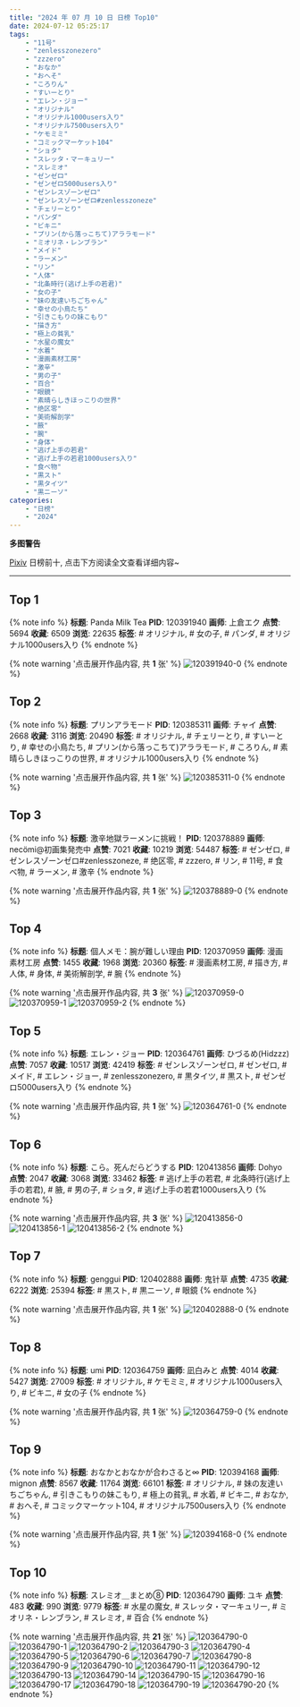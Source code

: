 ```yaml
---
title: "2024 年 07 月 10 日 日榜 Top10"
date: 2024-07-12 05:25:17
tags:
    - "11号"
    - "zenlesszonezero"
    - "zzzero"
    - "おなか"
    - "おへそ"
    - "ころりん"
    - "すいーとり"
    - "エレン・ジョー"
    - "オリジナル"
    - "オリジナル1000users入り"
    - "オリジナル7500users入り"
    - "ケモミミ"
    - "コミックマーケット104"
    - "ショタ"
    - "スレッタ・マーキュリー"
    - "スレミオ"
    - "ゼンゼロ"
    - "ゼンゼロ5000users入り"
    - "ゼンレスゾーンゼロ"
    - "ゼンレスゾーンゼロ#zenlesszoneze"
    - "チェリーとり"
    - "パンダ"
    - "ビキニ"
    - "プリン(から落っこちて)アララモード"
    - "ミオリネ・レンブラン"
    - "メイド"
    - "ラーメン"
    - "リン"
    - "人体"
    - "北条時行(逃げ上手の若君)"
    - "女の子"
    - "妹の友達いちごちゃん"
    - "幸せの小鳥たち"
    - "引きこもりの妹こもり"
    - "描き方"
    - "極上の貧乳"
    - "水星の魔女"
    - "水着"
    - "漫画素材工房"
    - "激辛"
    - "男の子"
    - "百合"
    - "眼鏡"
    - "素晴らしきほっこりの世界"
    - "绝区零"
    - "美術解剖学"
    - "腋"
    - "腕"
    - "身体"
    - "逃げ上手の若君"
    - "逃げ上手の若君1000users入り"
    - "食べ物"
    - "黒スト"
    - "黒タイツ"
    - "黒ニーソ"
categories:
    - "日榜"
    - "2024"
---
```


<i class="fa fa-triangle-exclamation"></i>**多图警告**<i class="fa fa-triangle-exclamation"></i>

[Pixiv](https://www.pixiv.net/) 日榜前十, 点击下方阅读全文查看详细内容~

<!-- more -->

---

## Top 1

{% note info %}
**标题**: Panda Milk Tea
**PID**: 120391940 **画师**: 上倉エク
**点赞**: 5694 **收藏**: 6509 **浏览**: 22635
**标签**: # オリジナル, # 女の子, # パンダ, # オリジナル1000users入り
{% endnote %}

{% note warning '点击展开作品内容, 共 **1** 张' %}
![120391940-0](https://i.pixiv.re/img-original/img/2024/07/10/00/00/22/120391940_p0.jpg)
{% endnote %}

## Top 2

{% note info %}
**标题**: プリンアラモード
**PID**: 120385311 **画师**: チャイ
**点赞**: 2668 **收藏**: 3116 **浏览**: 20490
**标签**: # オリジナル, # チェリーとり, # すいーとり, # 幸せの小鳥たち, # プリン(から落っこちて)アララモード, # ころりん, # 素晴らしきほっこりの世界, # オリジナル1000users入り
{% endnote %}

{% note warning '点击展开作品内容, 共 **1** 张' %}
![120385311-0](https://i.pixiv.re/img-original/img/2024/07/09/20/30/04/120385311_p0.png)
{% endnote %}

## Top 3

{% note info %}
**标题**: 激辛地獄ラーメンに挑戦！
**PID**: 120378889 **画师**: necömi@初画集発売中
**点赞**: 7021 **收藏**: 10219 **浏览**: 54487
**标签**: # ゼンゼロ, # ゼンレスゾーンゼロ#zenlesszoneze, # 绝区零, # zzzero, # リン, # 11号, # 食べ物, # ラーメン, # 激辛
{% endnote %}

{% note warning '点击展开作品内容, 共 **1** 张' %}
![120378889-0](https://i.pixiv.re/img-original/img/2024/07/09/15/34/26/120378889_p0.png)
{% endnote %}

## Top 4

{% note info %}
**标题**: 個人メモ：腕が難しい理由
**PID**: 120370959 **画师**: 漫画素材工房
**点赞**: 1455 **收藏**: 1968 **浏览**: 20360
**标签**: # 漫画素材工房, # 描き方, # 人体, # 身体, # 美術解剖学, # 腕
{% endnote %}

{% note warning '点击展开作品内容, 共 **3** 张' %}
![120370959-0](https://i.pixiv.re/img-original/img/2024/07/09/06/00/07/120370959_p0.jpg)
![120370959-1](https://i.pixiv.re/img-original/img/2024/07/09/06/00/07/120370959_p1.jpg)
![120370959-2](https://i.pixiv.re/img-original/img/2024/07/09/06/00/07/120370959_p2.jpg)
{% endnote %}

## Top 5

{% note info %}
**标题**: エレン・ジョー
**PID**: 120364761 **画师**: ひづるめ(Hidzzz)
**点赞**: 7057 **收藏**: 10517 **浏览**: 42419
**标签**: # ゼンレスゾーンゼロ, # ゼンゼロ, # メイド, # エレン・ジョー, # zenlesszonezero, # 黒タイツ, # 黒スト, # ゼンゼロ5000users入り
{% endnote %}

{% note warning '点击展开作品内容, 共 **1** 张' %}
![120364761-0](https://i.pixiv.re/img-original/img/2024/07/09/00/00/18/120364761_p0.jpg)
{% endnote %}

## Top 6

{% note info %}
**标题**: こら。死んだらどうする
**PID**: 120413856 **画师**: Dohyo
**点赞**: 2047 **收藏**: 3068 **浏览**: 33462
**标签**: # 逃げ上手の若君, # 北条時行(逃げ上手の若君), # 腋, # 男の子, # ショタ, # 逃げ上手の若君1000users入り
{% endnote %}

{% note warning '点击展开作品内容, 共 **3** 张' %}
![120413856-0](https://i.pixiv.re/img-original/img/2024/07/11/02/38/33/120413856_p0.jpg)
![120413856-1](https://i.pixiv.re/img-original/img/2024/07/11/02/38/33/120413856_p1.jpg)
![120413856-2](https://i.pixiv.re/img-original/img/2024/07/11/02/38/33/120413856_p2.jpg)
{% endnote %}

## Top 7

{% note info %}
**标题**: genggui
**PID**: 120402888 **画师**: 鬼针草
**点赞**: 4735 **收藏**: 6222 **浏览**: 25394
**标签**: # 黒スト, # 黒ニーソ, # 眼鏡
{% endnote %}

{% note warning '点击展开作品内容, 共 **1** 张' %}
![120402888-0](https://i.pixiv.re/img-original/img/2024/07/10/12/51/25/120402888_p0.jpg)
{% endnote %}

## Top 8

{% note info %}
**标题**: umi
**PID**: 120364759 **画师**: 凪白みと
**点赞**: 4014 **收藏**: 5427 **浏览**: 27009
**标签**: # オリジナル, # ケモミミ, # オリジナル1000users入り, # ビキニ, # 女の子
{% endnote %}

{% note warning '点击展开作品内容, 共 **1** 张' %}
![120364759-0](https://i.pixiv.re/img-original/img/2024/07/09/00/00/17/120364759_p0.png)
{% endnote %}

## Top 9

{% note info %}
**标题**: おなかとおなかが合わさると∞
**PID**: 120394168 **画师**: mignon
**点赞**: 8567 **收藏**: 11764 **浏览**: 66101
**标签**: # オリジナル, # 妹の友達いちごちゃん, # 引きこもりの妹こもり, # 極上の貧乳, # 水着, # ビキニ, # おなか, # おへそ, # コミックマーケット104, # オリジナル7500users入り
{% endnote %}

{% note warning '点击展开作品内容, 共 **1** 张' %}
![120394168-0](https://i.pixiv.re/img-original/img/2024/07/10/01/16/39/120394168_p0.jpg)
{% endnote %}

## Top 10

{% note info %}
**标题**: スレミオ＿まとめ⑧
**PID**: 120364790 **画师**: ユキ
**点赞**: 483 **收藏**: 990 **浏览**: 9779
**标签**: # 水星の魔女, # スレッタ・マーキュリー, # ミオリネ・レンブラン, # スレミオ, # 百合
{% endnote %}

{% note warning '点击展开作品内容, 共 **21** 张' %}
![120364790-0](https://i.pixiv.re/img-original/img/2024/07/09/00/00/25/120364790_p0.jpg)
![120364790-1](https://i.pixiv.re/img-original/img/2024/07/09/00/00/25/120364790_p1.jpg)
![120364790-2](https://i.pixiv.re/img-original/img/2024/07/09/00/00/25/120364790_p2.jpg)
![120364790-3](https://i.pixiv.re/img-original/img/2024/07/09/00/00/25/120364790_p3.jpg)
![120364790-4](https://i.pixiv.re/img-original/img/2024/07/09/00/00/25/120364790_p4.jpg)
![120364790-5](https://i.pixiv.re/img-original/img/2024/07/09/00/00/25/120364790_p5.jpg)
![120364790-6](https://i.pixiv.re/img-original/img/2024/07/09/00/00/25/120364790_p6.jpg)
![120364790-7](https://i.pixiv.re/img-original/img/2024/07/09/00/00/25/120364790_p7.jpg)
![120364790-8](https://i.pixiv.re/img-original/img/2024/07/09/00/00/25/120364790_p8.jpg)
![120364790-9](https://i.pixiv.re/img-original/img/2024/07/09/00/00/25/120364790_p9.jpg)
![120364790-10](https://i.pixiv.re/img-original/img/2024/07/09/00/00/25/120364790_p10.jpg)
![120364790-11](https://i.pixiv.re/img-original/img/2024/07/09/00/00/25/120364790_p11.jpg)
![120364790-12](https://i.pixiv.re/img-original/img/2024/07/09/00/00/25/120364790_p12.jpg)
![120364790-13](https://i.pixiv.re/img-original/img/2024/07/09/00/00/25/120364790_p13.jpg)
![120364790-14](https://i.pixiv.re/img-original/img/2024/07/09/00/00/25/120364790_p14.jpg)
![120364790-15](https://i.pixiv.re/img-original/img/2024/07/09/00/00/25/120364790_p15.jpg)
![120364790-16](https://i.pixiv.re/img-original/img/2024/07/09/00/00/25/120364790_p16.jpg)
![120364790-17](https://i.pixiv.re/img-original/img/2024/07/09/00/00/25/120364790_p17.jpg)
![120364790-18](https://i.pixiv.re/img-original/img/2024/07/09/00/00/25/120364790_p18.jpg)
![120364790-19](https://i.pixiv.re/img-original/img/2024/07/09/00/00/25/120364790_p19.jpg)
![120364790-20](https://i.pixiv.re/img-original/img/2024/07/09/00/00/25/120364790_p20.jpg)
{% endnote %}
